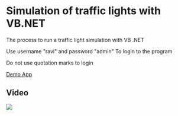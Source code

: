 # Simulation of traffic lights with VB.NET
The process to run a traffic light simulation with VB .NET

Use username "ravi" and password "admin"
To login to the program

Do not use quotation marks to login

[Demo App](/Demo.exe)

## Video

[![](http://img.youtube.com/vi/k47bCNacV9M/0.jpg)](http://www.youtube.com/watch?v=k47bCNacV9M "")
